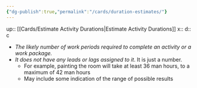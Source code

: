 ```yaml
---
{"dg-publish":true,"permalink":"/cards/duration-estimates/"}
---
```


up:: [[Cards/Estimate Activity Durations\|Estimate Activity Durations]] 
x:: 
d:: c

- ﻿﻿*The likely number of work periods required to complete an activity or a work package.* 
- *It does not have any leads or lags assigned to it*. It is just a number. 
	- For example, painting the room will take at least 36 man hours, to a maximum of 42 man hours
	- ﻿﻿May include some indication of the range of possible results